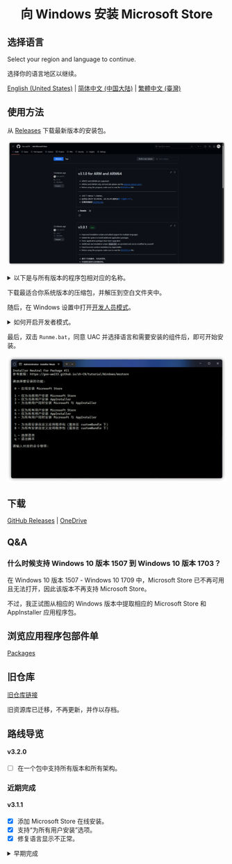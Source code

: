 <h1 align="center">向 Windows 安装 Microsoft Store</h1>

## 选择语言

Select your region and language to continue.

选择你的语言地区以继续。

[English (United States)](https://github.com/Goo-aw233/Add-Microsoft-Store) | [简体中文 (中国大陆)](https://github.com/Goo-aw233/Add-Microsoft-Store/blob/main/README.zh-cn.md) | [繁體中文 (臺灣)](https://github.com/Goo-aw233/Add-Microsoft-Store)

## 使用方法

从 [Releases](https://github.com/Goo-aw233/Add-Microsoft-Store/releases) 下载最新版本的安装包。

![Releases](Assets/Releases.png)

<details>

<summary>以下是与所有版本的程序包相对应的名称。</summary>

x64:

Microsoft_Store_1_x64

> 适用于 Windows 10 版本 1709 x64 及更高版本，推荐用于 Windows 10 版本 1709 x64 到 Windows 10 版本 1909 x64。

Microsoft_Store_1_without_Installer_x64

> 适用于 Windows 10 版本 1709 x64 及更高版本，推荐用于 Windows 10 版本 1709 x64 到 Windows 10 版本 1909 x64，但不包括 AppInstaller。

Microsoft_Store_2_x64

> 适用于 Windows 10 版本 2004 x64 及更高版本，推荐用于 Windows 10 版本 2004 x64 到 Windows 10 版本 22H2 x64。

Microsoft_Store_2_without_Installer_x64

> 适用于 Windows 10 版本 2004 x64 及更高版本，推荐用于 Windows 10 版本 2004 x64 到 Windows 10 版本 22H2 x64，但不包括 AppInstaller。

Microsoft_Store_3_x64

> 适用于 Windows 11 版本 21H2 x64 及更高版本。

Microsoft_Store_3_without_Installer_x64

> 适用于 Windows 11 版本 21H2 x64 及更高版本，但不包括 AppInstaller。

-----

x86:

Microsoft_Store_1_x86

> 适用于 Windows 10 版本 1709 x86 及更高版本，推荐用于 Windows 10 版本 1709 x86 到 Windows 10 版本 1909 x86。

Microsoft_Store_1_without_Installer_x86

> 适用于 Windows 10 版本 1709 x86 及更高版本，推荐用于 Windows 10 版本 1709 x86 到 Windows 10 版本 1909 x86，但不包括 AppInstaller。

Microsoft_Store_2_x86

> 适用于 Windows 10 版本 2004 x86 及更高版本，推荐用于 Windows 10 版本 2004 x86 到 Windows 10 版本 22H2 x86。

Microsoft_Store_2_without_Installer_x86

> 适用于 Windows 10 版本 2004 x86 及更高版本，推荐用于 Windows 10 版本 2004 x86 到 Windows 10 版本 22H2 x86，但不包括 AppInstaller。

-----

ARM:

Microsoft_Store_1_ARM

> 适用于 Windows 10 版本 1709 ARM32 及更高版本。

Microsoft_Store_1_without_Installer_ARM

> 适用于 Windows 10 版本 1709 ARM32 及更高版本，但不包括 AppInstaller。

-----

ARM64:

Microsoft_Store_2_3_ARM64

> 适用于 Windows 10 版本 1709 ARM64 及更高版本。

Microsoft_Store_2_3_without_Installer_ARM64

> 适用于 Windows 10 版本 1709 ARM64 及更高版本，但不包括 AppInstaller。

</details>

下载最适合你系统版本的压缩包，并解压到空白文件夹中。

随后，在 Windows 设置中打开<a href="ms-settings:developers">开发人员模式</a>。
<details>

<summary>如何开启开发者模式。</summary>

Windows 10：Windows 设置 > 更新和安全 > 开发者选项

![Windows 10](Assets/zh-cn/DeveloperModeWIN10.png)

Windows 11：Windows 设置 > 系统 > 开发者选项 （或者 Windows 设置 > 隐私和安全性 > 开发者选项）

![Windows 11](Assets/zh-cn/DeveloperModeWIN11.png)

</details>

最后，双击 `Runme.bat`，同意 UAC 并选择语言和需要安装的组件后，即可开始安装。

![Runme](Assets/zh-cn/Runme.png)

## 下载

[GitHub Releases](https://github.com/Goo-aw233/Add-Microsoft-Store/releases) | [OneDrive](https://gbcs6-my.sharepoint.com/:f:/g/personal/gucats_gbcs6_onmicrosoft_com/Eqlmdjx_hIpHqmxSLqmLjxoBdtfHYQ6qqe45GHF6TSB0OA)

## Q&A

### 什么时候支持 Windows 10 版本 1507 到 Windows 10 版本 1703？

在 Windows 10 版本 1507 - Windows 10 1709 中，Microsoft Store 已不再可用且无法打开，因此该版本不再支持 Microsoft Store。

不过，我正试图从相应的 Windows 版本中提取相应的 Microsoft Store 和 AppInstaller 应用程序包。

## 浏览应用程序包部件单

[Packages](Packages.txt)

## 旧仓库

[旧仓库链接](https://github.com/Goo-aw233/Windows_Microsoft_Store)

旧资源库已迁移，不再更新，并作以存档。

## 路线导览

#### v3.2.0

- [ ] 在一个包中支持所有版本和所有架构。

### 近期完成

#### v3.1.1

- [x] 添加 Microsoft Store 在线安装。
- [x] 支持“为所有用户安装”选项。
- [x] 修复语言显示不正常。

<details>

<summary>早期完成</summary>

#### v3.1.0

- [x] 支持 ARM32 与 ARM64。

</details>